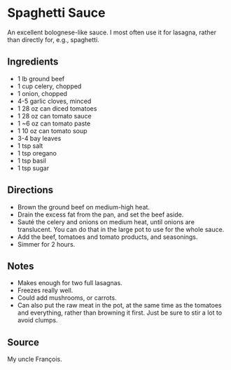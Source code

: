 # Spaghetti Sauce

An excellent bolognese-like sauce.
I most often use it for lasagna, rather than directly for, e.g.,
spaghetti.

## Ingredients

* 1 lb ground beef
* 1 cup celery, chopped
* 1 onion, chopped
* 4-5 garlic cloves, minced
* 1 28 oz can diced tomatoes
* 1 28 oz can tomato sauce
* 1 ~6 oz can tomato paste
* 1 10 oz can tomato soup
* 3-4 bay leaves
* 1 tsp salt
* 1 tsp oregano
* 1 tsp basil
* 1 tsp sugar

## Directions

* Brown the ground beef on medium-high heat.
* Drain the excess fat from the pan, and set the beef aside.
* Sauté the celery and onions on medium heat, until onions are
  translucent. You can do that in the large pot to use for the whole
  sauce.
* Add the beef, tomatoes and tomato products, and seasonings.
* Simmer for 2 hours.

## Notes

* Makes enough for two full lasagnas.
* Freezes really well.
* Could add mushrooms, or carrots.
* Can also put the raw meat in the pot, at the same time as the tomatoes
  and everything, rather than browning it first. Just be sure to stir a
  lot to avoid clumps.

## Source

My uncle François.
